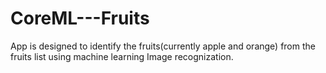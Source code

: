 # CoreML---Fruits
App is designed to identify the fruits(currently apple and orange) from the fruits list using machine learning Image recognization.
